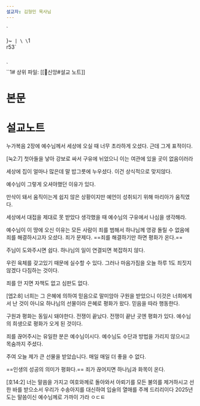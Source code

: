 ```yaml
---
설교자: 김형민 목사님
---
```

`

\}~`
|
\
	\`1\
	r53`


\
`\
				``1# 상위 파일: [[🧭신앙#설교 노트]]

# 본문


# 설교노트
누가복음 2장에 예수님께서 세상에 오실 때 너무 초라하게 오셨다.
근데 그게 표적이다.

[눅2:7] 첫아들을 낳아 강보로 싸서 구유에 뉘었으니 이는 여관에 있을 곳이 없음이러라

세상에 집이 얼마나 많은데 말 밥그릇에 누우셨다. 이건 상식적으로 맞지않다.

예수님이 그렇게 오셔야했던 이유가 있다.

만삭이 돼서 움직이는게 쉽지 않은 상황이지만 예언이 성취되기 위해 마리아가 움직였다.

세상에서 대접을 제대로 못 받았다 생각했을 때 예수님의 구유에서 나심을 생각해라.

예수님이 이 땅에 오신 이유는 모든 사람이 죄를 범해서 하나님께 영광 돌릴 수 없음에 죄를 해결하시고자 오셨다.
죄가 문제다.
==죄를 해결하기만 하면 평화가 온다.==

주님이 도와주시면 쉽다.
하나님의 일이 연결되면 복잡하지 않다.

우린 육체를 갖고있기 때문에 실수할 수 있다.
그러나 마음가짐을 오늘 하루 1도 죄짓지 않겠다 다짐하는 것이다.

죄를 안 지면 자책도 없고 심판도 없다.

[엡2:8] 너희는 그 은혜에 의하여 믿음으로 말미암아 구원을 받았으니 이것은 너희에게서 난 것이 아니요 하나님의 선물이라
은혜로 평화가 왔다.
믿음을 따라 행동한다.

구원과 평화는 동일시 돼야한다.
전쟁이 끝났다. 전쟁이 끝난 곳엔 평화가 있다.
예수님의 희생으로 평화가 오게 된 것이다.

죄를 끊어주시는 유일한 분은 예수님이시다.
예수님도 수단과 방법을 가리지 않으시고 목숨까지 주셨다.

주여 오늘 제가 큰 선물을 받았습니다.
매일 매일 더 좋을 수 없다.

==인생의 성공의 의미가 평화다.==
죄가 끊어지면 하나님과 화목이 온다.

[호14:2] 너는 말씀을 가지고 여호와께로 돌아와서 아뢰기를 모든 불의를 제거하시고 선한 바를 받으소서 우리가 수송아지를 대신하여 입술의 열매를 주께 드리리이다
2025년도는 말씀이신 예수님께로 가까이 가라
ㅇㄷㅌ 